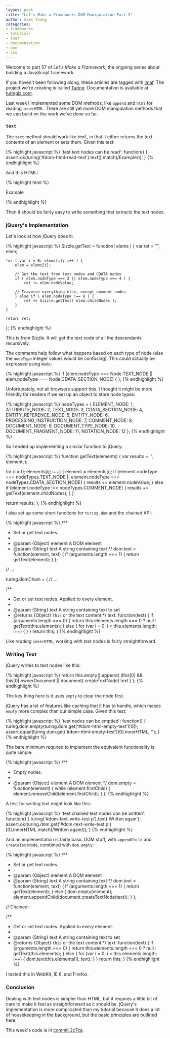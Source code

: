 ```yaml
---
layout: post
title: "Let's Make a Framework: DOM Manipulation Part 3"
author: Alex Young
categories: 
- frameworks
- tutorials
- lmaf
- documentation
- dom
- css
---
```


Welcome to part 57 of *Let's Make a Framework*, the ongoing series about building a JavaScript framework.

If you haven't been following along, these articles are tagged with [lmaf](http://dailyjs.com/tags.html#lmaf). The project we're creating is called [Turing](http://github.com/alexyoung/turing.js). Documentation is available at [turingjs.com](http://turingjs.com/).

Last week I implemented some DOM methods, like <code>append</code> and <code>html</code> for reading <code>innerHTML</code>. There are still yet more DOM manipulation methods that we can build on the work we've done so far.

### <code>text</code>

The <code>text</code> method should work like <code>html</code>, in that it either returns the text contents of an element or sets them. Given this test:

{% highlight javascript %}
'test text nodes can be read': function() {
  assert.ok(turing('#dom-html-read-test').text().match(/Example/));
}
{% endhighlight %}

And this HTML:

{% highlight html %}
<div id="dom-html-read-test">
  <p>Example</p>
</div>
{% endhighlight %}

Then it should be fairly easy to write something that extracts the text nodes.

### jQuery's Implementation

Let's look at how jQuery does it:

{% highlight javascript %}
Sizzle.getText = function( elems ) {
	var ret = "", elem;

	for ( var i = 0; elems[i]; i++ ) {
		elem = elems[i];

		// Get the text from text nodes and CDATA nodes
		if ( elem.nodeType === 3 || elem.nodeType === 4 ) {
			ret += elem.nodeValue;

		// Traverse everything else, except comment nodes
		} else if ( elem.nodeType !== 8 ) {
			ret += Sizzle.getText( elem.childNodes );
		}
	}

	return ret;
};
{% endhighlight %}

This is from Sizzle. It will get the text node of all the descendants recursively.

The comments help follow what happens based on each type of node (else the <code>nodeType</code> integer values would be confusing). This could actually be expressed using <code>Node</code>:

{% highlight javascript %}
  if (elem.nodeType === Node.TEXT_NODE
      || elem.nodeType === Node.CDATA_SECTION_NODE) {
};
{% endhighlight %}

Unfortunately, not all browsers support this. I thought it might be more friendly for readers if we set up an object to store node types:

{% highlight javascript %}
nodeTypes = {
  ELEMENT_NODE:                  1,
  ATTRIBUTE_NODE:                2,
  TEXT_NODE:                     3,
  CDATA_SECTION_NODE:            4,
  ENTITY_REFERENCE_NODE:         5,
  ENTITY_NODE:                   6,
  PROCESSING_INSTRUCTION_NODE:   7,
  COMMENT_NODE:                  8,
  DOCUMENT_NODE:                 9,
  DOCUMENT_TYPE_NODE:            10,
  DOCUMENT_FRAGMENT_NODE:        11,
  NOTATION_NODE:                 12
};
{% endhighlight %}

So I ended up implementing a similar function to jQuery:

{% highlight javascript %}
function getText(elements) {
  var results = '', element, i;

  for (i = 0; elements[i]; i++) {
    element = elements[i];
    if (element.nodeType === nodeTypes.TEXT_NODE 
        || element.nodeType === nodeTypes.CDATA_SECTION_NODE) {
      results += element.nodeValue;
    } else if (element.nodeType !== nodeTypes.COMMENT_NODE) {
      results += getText(element.childNodes);
    }
  }

  return results;
};
{% endhighlight %}

I also set up some short functions for <code>turing.dom</code> and the chained API:

{% highlight javascript %}
/**
 * Set or get text nodes.
 *
 * @param {Object} element A DOM element
 * @param {String} text A string containing text
 */
dom.text = function(element, text) {
  if (arguments.length === 1) {
    return getText(element);
  }
};

// ...

turing.domChain = {
  // ...

  /**
   * Get or set text nodes.  Applied to every element.
   *
   * @param {String} text A string containing text to set
   * @returns {Object} `this` or the text content
   */
  text: function(text) {
    if (arguments.length === 0) {
      return this.elements.length === 0 ? null : getText(this.elements);
    } else {
      for (var i = 0; i < this.elements.length; i++) {
      }
    }
    return this;
  }
{% endhighlight %}

Like *reading* <code>innerHTML</code>, working with text nodes is fairly straightforward.

### Writing Text

jQuery writes to text nodes like this:

{% highlight javascript %}
return this.empty().append( (this[0] && this[0].ownerDocument || document).createTextNode( text ) );
{% endhighlight %}

The key thing here is it uses <code>empty</code> to clear the node first.

jQuery has a lot of features like caching that it has to handle, which makes <code>empty</code> more complex than our simple case. Given this test:

{% highlight javascript %}
'test nodes can be emptied': function() {
  turing.dom.empty(turing.dom.get('#dom-html-empty-test')[0]);
  assert.equal(turing.dom.get('#dom-html-empty-test')[0].innerHTML, '');
}
{% endhighlight %}

The bare minimum required to implement the equivalent functionality is quite simple:

{% highlight javascript %}
/**
 * Empty nodes.
 *
 * @param {Object} element A DOM element
 */
dom.empty = function(element) {
  while (element.firstChild) {
    element.removeChild(element.firstChild);
  }
};
{% endhighlight %}

A test for writing text might look like this:

{% highlight javascript %}
'test chained text nodes can be written': function() {
  turing('#dom-text-write-test p').text('Written again');
  assert.ok(turing.dom.get('#dom-text-write-test p')[0].innerHTML.match(/Written again/));
}
{% endhighlight %}

And an implementation is fairly basic DOM stuff, with <code>appendChild</code> and <code>createTextNode</code>, combined with <code>dom.empty</code>:

{% highlight javascript %}
/**
 * Set or get text nodes.
 *
 * @param {Object} element A DOM element
 * @param {String} text A string containing text
 */
dom.text = function(element, text) {
  if (arguments.length === 1) {
    return getText(element);
  } else {
    dom.empty(element);
    element.appendChild(document.createTextNode(text));
  }
};

// Chained:

/**
 * Get or set text nodes.  Applied to every element.
 *
 * @param {String} text A string containing text to set
 * @returns {Object} `this` or the text content
 */
text: function(text) {
  if (arguments.length === 0) {
    return this.elements.length === 0 ? null : getText(this.elements);
  } else {
    for (var i = 0; i < this.elements.length; i++) {
      dom.text(this.elements[i], text);
    }
  }
  return this;
}
{% endhighlight %}

I tested this in WebKit, IE 6, and Firefox.

### Conclusion

Dealing with text nodes is simpler than HTML, but it requires a little bit of care to make it feel as straightforward as it should be. jQuery's implementation is more complicated than my tutorial because it does a lot of housekeeping in the background, but the basic principles are outlined here.

This week's code is in [commit 2c7ca](https://github.com/alexyoung/turing.js/tree/2c7ca2cef7d6a178037a744b3e9ab5a7e9b0b669).
